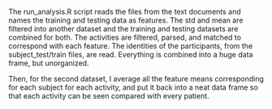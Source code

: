 The run_analysis.R script reads the files from the text documents and names the training and testing data as features.
The std and mean are filtered into another dataset and the training and testing datasets are combined for both.
The activities are filtered, parsed, and matched to correspond with each feature.
The identities of the participants, from the subject_test/train files, are read.
Everything is combined into a huge data frame, but unorganized.

Then, for the second dataset, I average all the feature means corresponding for each subject for each activity,
and put it back into a neat data frame so that each activity can be seen compared with every patient. 